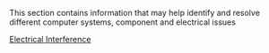 This section contains information that may help identify and resolve different computer systems, component and electrical issues

[Electrical Interference](TROUBLESHOOTING/ELECTRICALINTERFERENCE.MD)
